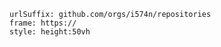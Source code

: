 
```custom-frames
urlSuffix: github.com/orgs/i574n/repositories
frame: https://
style: height:50vh
```
